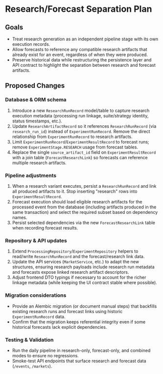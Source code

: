 # Research/Forecast Separation Plan

## Goals
- Treat research generation as an independent pipeline stage with its own execution records.
- Allow forecasts to reference any compatible research artifacts that already exist for an event, regardless of when they were produced.
- Preserve historical data while restructuring the persistence layer and API contract to highlight the separation between research and forecast artifacts.

## Proposed Changes

### Database & ORM schema
1. Introduce a new `ResearchRunRecord` model/table to capture research execution metadata (processing run linkage, suite/strategy identity, status timestamps, etc.).
2. Update `ResearchArtifactRecord` so it references `ResearchRunRecord` (via `research_run_id`) instead of `ExperimentRunRecord`. Remove the direct relationship from `ExperimentRunRecord` to research artifacts.
3. Limit `ExperimentRunRecord`/`ExperimentResultRecord` to forecast runs; remove `ExperimentStage.RESEARCH` usage from forecast tables.
4. Replace the single `source_artifact_id` field on `ExperimentResultRecord` with a join table (`ForecastResearchLink`) so forecasts can reference multiple research artifacts.

### Pipeline adjustments
1. When a research variant executes, persist a `ResearchRunRecord` and link all produced artifacts to it. Stop inserting "research" rows into `ExperimentResultRecord`.
2. Forecast execution should load eligible research artifacts for the processed event from the database (including artifacts produced in the same transaction) and select the required subset based on dependency names.
3. Persist selected dependencies via the new `ForecastResearchLink` table when recording forecast results.

### Repository & API updates
1. Extend `ProcessingRepository`/`ExperimentRepository` helpers to read/write `ResearchRunRecord` and the forecast/research link data.
2. Update the API services (`MarketService`, etc.) to adapt the new structures, ensuring research payloads include research run metadata and forecasts expose linked research artifact descriptors.
3. Adjust frontend DTO typings if necessary to account for the richer linkage metadata (while keeping the UI contract stable where possible).

### Migration considerations
- Provide an Alembic migration (or document manual steps) that backfills existing research runs and forecast links using historic `ExperimentRunRecord` data.
- Confirm that the migration keeps referential integrity even if some historical forecasts lack explicit dependencies.

### Testing & Validation
- Run the daily pipeline in research-only, forecast-only, and combined modes to ensure no regressions.
- Smoke-test API endpoints that surface research and forecast data (`/events`, `/markets`).
